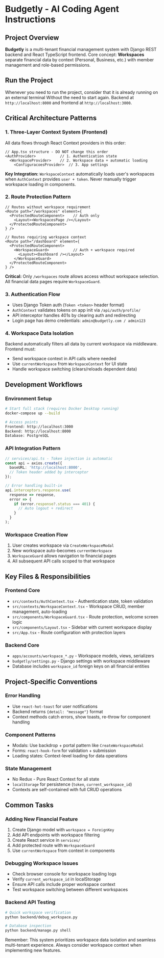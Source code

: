# Budgetly - AI Coding Agent Instructions

## Project Overview
**Budgetly** is a multi-tenant financial management system with Django REST backend and React TypeScript frontend. Core concept: **Workspaces** separate financial data by context (Personal, Business, etc.) with member management and role-based permissions.

## Run the Project
Whenever you need to run the project, consider that it is already running on an external terminal
Without the need to start again.
Backend at `http://localhost:8000` and frontend at `http://localhost:3000`.

## Critical Architecture Patterns

### 1. Three-Layer Context System (Frontend)
All data flows through React Context providers in this order:
```tsx
// App.tsx structure - DO NOT change this order
<AuthProvider>           // 1. Authentication state
  <WorkspaceProvider>    // 2. Workspace data + automatic loading
    <ConfiguracoesProvider>  // 3. App settings
```

**Key Integration:** `WorkspaceContext` automatically loads user's workspaces when `AuthContext` provides `user + token`. Never manually trigger workspace loading in components.

### 2. Route Protection Pattern
```tsx
// Routes without workspace requirement
<Route path="/workspaces" element={
  <ProtectedRouteComponent>    // Auth only
    <Layout><WorkspacesPage /></Layout>
  </ProtectedRouteComponent>
} />

// Routes requiring workspace context
<Route path="/dashboard" element={
  <ProtectedRouteComponent>
    <WorkspaceGuard>           // Auth + workspace required
      <Layout><Dashboard /></Layout>
    </WorkspaceGuard>
  </ProtectedRouteComponent>
} />
```

**Critical:** Only `/workspaces` route allows access without workspace selection. All financial data pages require `WorkspaceGuard`.

### 3. Authentication Flow
- Uses Django Token auth (`Token <token>` header format)
- `AuthContext` validates tokens on app init via `/api/auth/profile/`
- API interceptor handles 401s by clearing auth and redirecting
- Login page has demo credentials: `admin@budgetly.com / admin123`

### 4. Workspace Data Isolation
Backend automatically filters all data by current workspace via middleware. Frontend must:
- Send workspace context in API calls where needed
- Use `currentWorkspace` from `WorkspaceContext` for UI state
- Handle workspace switching (clears/reloads dependent data)

## Development Workflows

### Environment Setup
```bash
# Start full stack (requires Docker Desktop running)
docker-compose up --build

# Access points
Frontend: http://localhost:3000
Backend: http://localhost:8000  
Database: PostgreSQL
```

### API Integration Pattern
```typescript
// services/api.ts - Token injection is automatic
const api = axios.create({
  baseURL: 'http://localhost:8000',
  // Token header added by interceptor
});

// Error handling built-in
api.interceptors.response.use(
  response => response,
  error => {
    if (error.response?.status === 401) {
      // Auto logout + redirect
    }
  }
);
```

### Workspace Creation Flow
1. User creates workspace via `CreateWorkspaceModal`
2. New workspace auto-becomes `currentWorkspace`
3. `WorkspaceGuard` allows navigation to financial pages
4. All subsequent API calls scoped to that workspace

## Key Files & Responsibilities

### Frontend Core
- `src/contexts/AuthContext.tsx` - Authentication state, token validation
- `src/contexts/WorkspaceContext.tsx` - Workspace CRUD, member management, auto-loading
- `src/components/WorkspaceGuard.tsx` - Route protection, welcome screen logic
- `src/components/Layout.tsx` - Sidebar with current workspace display
- `src/App.tsx` - Route configuration with protection layers

### Backend Core  
- `apps/accounts/workspace_*.py` - Workspace models, views, serializers
- `budgetly/settings.py` - Django settings with workspace middleware
- Database includes `workspace_id` foreign keys on all financial entities

## Project-Specific Conventions

### Error Handling
- Use `react-hot-toast` for user notifications
- Backend returns `{detail: "message"}` format
- Context methods catch errors, show toasts, re-throw for component handling

### Component Patterns
- Modals: Use backdrop + portal pattern like `CreateWorkspaceModal`
- Forms: `react-hook-form` for validation + submission
- Loading states: Context-level loading for data operations

### State Management
- No Redux - Pure React Context for all state
- `localStorage` for persistence (`token`, `current_workspace_id`)
- Contexts are self-contained with full CRUD operations

## Common Tasks

### Adding New Financial Feature
1. Create Django model with `workspace = ForeignKey`
2. Add API endpoints with workspace filtering
3. Create React service in `services/`
4. Add protected route with `WorkspaceGuard`
5. Use `currentWorkspace` from context in components

### Debugging Workspace Issues
- Check browser console for workspace loading logs
- Verify `current_workspace_id` in localStorage
- Ensure API calls include proper workspace context
- Test workspace switching between different workspaces

### Backend API Testing
```bash
# Quick workspace verification
python backend/debug_workspace.py

# Database inspection  
python backend/manage.py shell
```

Remember: This system prioritizes workspace data isolation and seamless multi-tenant experience. Always consider workspace context when implementing new features. 